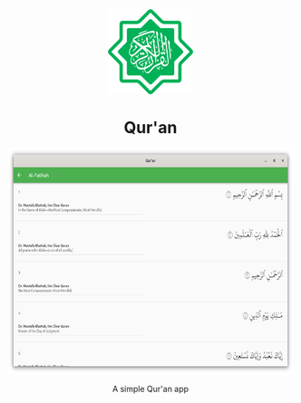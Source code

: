 <div align="center">
<img src="icon.svg" width="150">

# Qur'an

<img src="screenshot.png" height="400">

A simple Qur'an app

</div>
